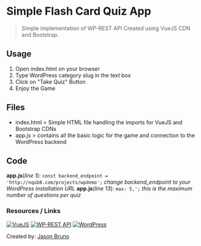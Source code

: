 # Simple Flash Card Quiz App 
>Simple implementation of WP-REST API
Created using VueJS CDN and Bootstrap. 


## Usage
1. Open index.html on your browser
2. Type WordPress category slug in the text box
3. Click on "Take Quiz" Button
4. Enjoy the Game

## Files
* index.html > Simple HTML file handling the imports for VueJS and Bootstrap CDNs
* app.js > contains all the basic logic for the game and connection to the WordPress backend

## Code
**app.js**(*line 1*): `const backend_endpoint = 'http://nqub8.com/projects/wpdemo';`
*change backend_endpoint to your WordPress installation URL*
**app.js**(*line 13*): `max: 5,';`
*this is the maximum number of questions per quiz*


### Resources / Links
[![VueJS](https://vuejs.org/images/logo.png)](https://vuejs.org/)
[![WP-REST API](http://v2.wp-api.org/assets/images/banner.jpg)](http://v2.wp-api.org/)
[![WordPress](https://s.w.org/about/images/logos/wordpress-logo-hoz-rgb.png)](https://wordpress.org)

Created by: [Jason Bruno](https://jasonbruno.net)